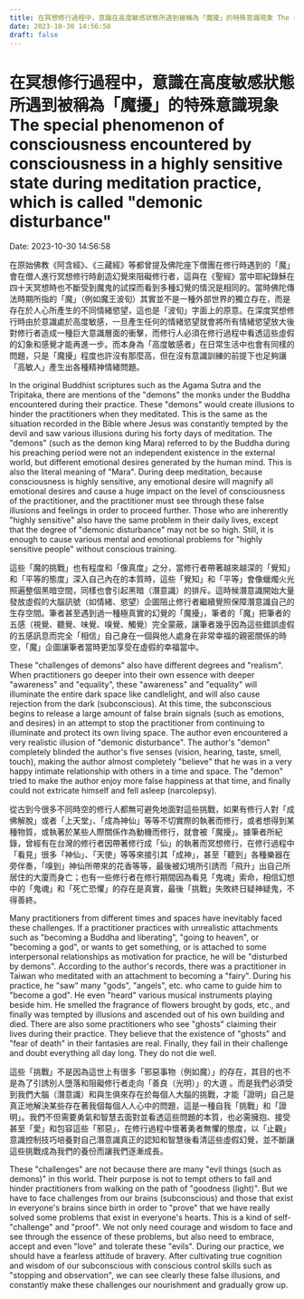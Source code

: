 ```yaml
---
title: 在冥想修行過程中，意識在高度敏感狀態所遇到被稱為「魔擾」的特殊意識現象 The special phenomenon of consciousness encountered by consciousness in a highly sensitive state during meditation practice, which is called "demonic disturbance" 
date: 2023-10-30 14:56:58 
draft: false
---
```

# 在冥想修行過程中，意識在高度敏感狀態所遇到被稱為「魔擾」的特殊意識現象 The special phenomenon of consciousness encountered by consciousness in a highly sensitive state during meditation practice, which is called "demonic disturbance"
Date: 2023-10-30 14:56:58

<!-- wp:paragraph -->
<p>在原始佛教《阿含經》、《三藏經》等都曾提及佛陀座下僧團在修行時遇到的「魔」會在僧人進行冥想修行時創造幻覺來阻礙修行者，這與在《聖經》當中耶紀錄穌在四十天冥想時也不斷受到魔鬼的試探而看到多種幻覺的情況是相同的。當時佛陀傳法時期所指的「魔」（例如魔王波旬）其實並不是一種外部世界的獨立存在，而是存在於人心所產生的不同情緒慾望，這也是「波旬」字面上的原意。在深度冥想修行時由於意識處於高度敏感，一旦產生任何的情緒慾望就會將所有情緒慾望放大後對修行者造成一種巨大意識層面的衝擊，而修行人必須在修行過程中看透這些虛假的幻象和感覺才能再進一步。而本身為「高度敏感者」在日常生活中也會有同樣的問題，只是「魔擾」程度也許沒有那麼高，但在沒有意識訓練的前提下也足夠讓「高敏人」產生出各種精神情緒問題。</p>
<!-- /wp:paragraph -->

<!-- wp:paragraph -->
<p>In the original Buddhist scriptures such as the Agama Sutra and the Tripitaka, there are mentions of the "demons" the monks under the Buddha encountered during their practice. These "demons" would create illusions to hinder the practitioners when they meditated. This is the same as the situation recorded in the Bible where Jesus was constantly tempted by the devil and saw various illusions during his forty days of meditation. The "demons" (such as the demon king Mara) referred to by the Buddha during his preaching period were not an independent existence in the external world, but different emotional desires generated by the human mind. This is also the literal meaning of "Mara". During deep meditation, because consciousness is highly sensitive, any emotional desire will magnify all emotional desires and cause a huge impact on the level of consciousness of the practitioner, and the practitioner must see through these false illusions and feelings in order to proceed further. Those who are inherently "highly sensitive" also have the same problem in their daily lives, except that the degree of "demonic disturbance" may not be so high. Still, it is enough to cause various mental and emotional problems for "highly sensitive people" without conscious training.</p>
<!-- /wp:paragraph -->

<!-- wp:paragraph -->
<p>這些「魔的挑戰」也有程度和「像真度」之分，當修行者帶著越來越深的「覺知」和「平等的態度」深入自己內在的本質時，這些「覺知」和「平等」會像蠟燭火光照遍整個黑暗空間，同樣也會引起黑暗（潛意識）的排斥。這時候潛意識開始大量發放虛假的大腦訊號（如情緒、慾望）企圖阻止修行者繼續覺照保障潛意識自己的生存空間。筆者甚至遇到過一種極真實的幻覺的「魔擾」，筆者的「魔」把筆者的五感（視覺、聽覺、味覺、嗅覺、觸覺）完全蒙蔽，讓筆者幾乎因為這些錯誤虛假的五感訊息而完全「相信」自己身在一個與他人處身在非常幸福的親密關係的時空，「魔」企圖讓筆者當時更加享受在虛假的幸福當中。</p>
<!-- /wp:paragraph -->

<!-- wp:paragraph -->
<p>These "challenges of demons" also have different degrees and "realism". When practitioners go deeper into their own essence with deeper "awareness" and "equality", these "awareness" and "equality" will illuminate the entire dark space like candlelight, and will also cause rejection from the dark (subconscious). At this time, the subconscious begins to release a large amount of false brain signals (such as emotions, and desires) in an attempt to stop the practitioner from continuing to illuminate and protect its own living space. The author even encountered a very realistic illusion of "demonic disturbance". The author's "demon" completely blinded the author's five senses (vision, hearing, taste, smell, touch), making the author almost completely "believe" that he was in a very happy intimate relationship with others in a time and space. The "demon" tried to make the author enjoy more false happiness at that time, and finally could not extricate himself and fell asleep (narcolepsy).</p>
<!-- /wp:paragraph -->

<!-- wp:paragraph -->
<p>從古到今很多不同時空的修行人都無可避免地面對這些挑戰，如果有修行人對「成佛解脫」或者「上天堂」、「成為神仙」等等不切實際的執著而修行，或者想得到某種物質，或執著於某些人際關係作為動機而修行，就會被「魔擾」。據筆者所紀錄，曾經有在台灣的修行者因帶著修行成「仙」的執著而冥想修行，在修行過程中「看見」很多「神仙」、「天使」等等來接引其「成神」，甚至「聽到」各種樂器在旁伴奏，「嗅到」神仙所帶來的花香等等，最後被幻境所引誘而「飛升」出自己所居住的大廈而身亡；也有一些修行者在修行期間因為看見「鬼魂」索命，相信幻想中的「鬼魂」和「死亡恐懼」的存在是真實，最後「挑戰」失敗終日疑神疑鬼，不得善終。 </p>
<!-- /wp:paragraph -->

<!-- wp:paragraph -->
<p>Many practitioners from different times and spaces have inevitably faced these challenges. If a practitioner practices with unrealistic attachments such as "becoming a Buddha and liberating", "going to heaven", or "becoming a god", or wants to get something, or is attached to some interpersonal relationships as motivation for practice, he will be "disturbed by demons". According to the author's records, there was a practitioner in Taiwan who meditated with an attachment to becoming a "fairy". During his practice, he "saw" many "gods", "angels", etc. who came to guide him to "become a god". He even "heard" various musical instruments playing beside him. He smelled the fragrance of flowers brought by gods, etc., and finally was tempted by illusions and ascended out of his own building and died. There are also some practitioners who see "ghosts" claiming their lives during their practice. They believe that the existence of "ghosts" and "fear of death" in their fantasies are real. Finally, they fail in their challenge and doubt everything all day long. They do not die well.</p>
<!-- /wp:paragraph -->

<!-- wp:paragraph -->
<p>這些「挑戰」不是因為這世上有很多「邪惡事物（例如魔）」的存在，其目的也不是為了引誘別人墮落和阻礙修行者走向「善良（光明）」的大道 。而是我們必須受到我們大腦（潛意識）和與生俱來存在於每個人大腦的挑戰，才能「證明」自己是真正地解決某些存在著我個每個人人心中的問題，這是一種自我「挑戰」和「證明」。我們不但需要勇氣和智慧去面對並看透這些問題的本質，也必需擁抱、接受甚至「愛」和包容這些「邪惡」，在修行過程中懷著勇者無懼的態度，以「止觀」意識控制技巧培養對自己潛意識真正的認知和智慧後看清這些虛假幻覺，並不斷讓這些挑戰成為我們的養份而讓我們逐漸成長。</p>
<!-- /wp:paragraph -->

<!-- wp:paragraph -->
<p>These "challenges" are not because there are many "evil things (such as demons)" in this world. Their purpose is not to tempt others to fall and hinder practitioners from walking on the path of "goodness (light)". But we have to face challenges from our brains (subconscious) and those that exist in everyone's brains since birth in order to "prove" that we have really solved some problems that exist in everyone's hearts. This is a kind of self-"challenge" and "proof". We not only need courage and wisdom to face and see through the essence of these problems, but also need to embrace, accept and even "love" and tolerate these "evils". During our practice, we should have a fearless attitude of bravery. After cultivating true cognition and wisdom of our subconscious with conscious control skills such as "stopping and observation", we can see clearly these false illusions, and constantly make these challenges our nourishment and gradually grow up.</p>
<!-- /wp:paragraph -->
